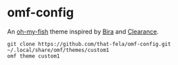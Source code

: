 # omf-config

An [oh-my-fish](https://github.com/oh-my-fish/oh-my-fish) theme inspired by [Bira](https://github.com/oh-my-fish/theme-bira) and [Clearance](https://github.com/oh-my-fish/theme-clearance/tree/master).

```
git clone https://github.com/that-fela/omf-config.git ~/.local/share/omf/themes/custom1
omf theme custom1
```
